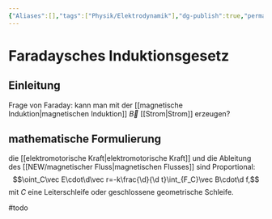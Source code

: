 ```yaml
---
{"Aliases":[],"tags":["Physik/Elektrodynamik"],"dg-publish":true,"permalink":"/new/faradaysches-induktionsgesetz/","dgHomeLink":true,"dgPassFrontmatter":true}
---
```


# Faradaysches Induktionsgesetz
## Einleitung
Frage von Faraday: kann man mit der [[magnetische Induktion|magnetischen Induktion]] $\vec B$ [[Strom|Strom]] erzeugen? 

## mathematische Formulierung
die [[elektromotorische Kraft|elektromotorische Kraft]] und die Ableitung des [[NEW/magnetischer Fluss|magnetischen Flusses]] sind Proportional: $$\oint_C\vec E\cdot\d\vec r=-k\frac{\d}{\d t}\int_{F_C}\vec B\cdot\d f,$$ mit $C$ eine Leiterschleife oder geschlossene geometrische Schleife. 

#todo 

